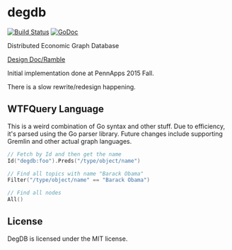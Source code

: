 # degdb
[![Build Status](https://travis-ci.org/DegDB/degdb.svg?branch=master)](https://travis-ci.org/DegDB/degdb)
[![GoDoc](https://godoc.org/github.com/DegDB/degdb?status.svg)](https://godoc.org/github.com/DegDB/degdb)

Distributed Economic Graph Database

[Design Doc/Ramble](https://docs.google.com/document/d/1Z1zUMOGzsBLOU1JoeY-CLFI9eSMajrnQraBvSybjP8I/edit)

Initial implementation done at PennApps 2015 Fall.

There is a slow rewrite/redesign happening.

## WTFQuery Language

This is a weird combination of Go syntax and other stuff. Due to efficiency, it's parsed using the Go parser library. Future changes include supporting Gremlin and other actual graph languages.

```go
// Fetch by Id and then get the name
Id("degdb:foo").Preds("/type/object/name")

// Find all topics with name "Barack Obama"
Filter("/type/object/name" == "Barack Obama")

// Find all nodes
All()
```

## License

DegDB is licensed under the MIT license.
